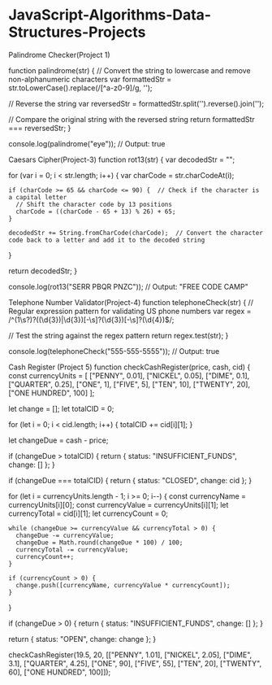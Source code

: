 # JavaScript-Algorithms-Data-Structures-Projects
Palindrome Checker(Project 1)

function palindrome(str) {
  // Convert the string to lowercase and remove non-alphanumeric characters
  var formattedStr = str.toLowerCase().replace(/[^a-z0-9]/g, '');

  // Reverse the string
  var reversedStr = formattedStr.split('').reverse().join('');

  // Compare the original string with the reversed string
  return formattedStr === reversedStr;
}

console.log(palindrome("eye"));  // Output: true



Caesars Cipher(Project-3)
function rot13(str) {
  var decodedStr = "";
  
  for (var i = 0; i < str.length; i++) {
    var charCode = str.charCodeAt(i);
    
    if (charCode >= 65 && charCode <= 90) {  // Check if the character is a capital letter
      // Shift the character code by 13 positions
      charCode = ((charCode - 65 + 13) % 26) + 65;
    }
    
    decodedStr += String.fromCharCode(charCode);  // Convert the character code back to a letter and add it to the decoded string
  }
  
  return decodedStr;
}

console.log(rot13("SERR PBQR PNZC"));  // Output: "FREE CODE CAMP"

Telephone Number Validator(Project-4)
function telephoneCheck(str) {
  // Regular expression pattern for validating US phone numbers
  var regex = /^(1\s?)?(\(\d{3}\)|\d{3})[-\s]?(\d{3})[-\s]?(\d{4})$/;

  // Test the string against the regex pattern
  return regex.test(str);
}

console.log(telephoneCheck("555-555-5555")); // Output: true

Cash Register (Project 5)
function checkCashRegister(price, cash, cid) {
  const currencyUnits = [
    ["PENNY", 0.01],
    ["NICKEL", 0.05],
    ["DIME", 0.1],
    ["QUARTER", 0.25],
    ["ONE", 1],
    ["FIVE", 5],
    ["TEN", 10],
    ["TWENTY", 20],
    ["ONE HUNDRED", 100]
  ];

  let change = [];
  let totalCID = 0;

  for (let i = 0; i < cid.length; i++) {
    totalCID += cid[i][1];
  }

  let changeDue = cash - price;

  if (changeDue > totalCID) {
    return { status: "INSUFFICIENT_FUNDS", change: [] };
  }

  if (changeDue === totalCID) {
    return { status: "CLOSED", change: cid };
  }

  for (let i = currencyUnits.length - 1; i >= 0; i--) {
    const currencyName = currencyUnits[i][0];
    const currencyValue = currencyUnits[i][1];
    let currencyTotal = cid[i][1];
    let currencyCount = 0;

    while (changeDue >= currencyValue && currencyTotal > 0) {
      changeDue -= currencyValue;
      changeDue = Math.round(changeDue * 100) / 100;
      currencyTotal -= currencyValue;
      currencyCount++;
    }

    if (currencyCount > 0) {
      change.push([currencyName, currencyValue * currencyCount]);
    }
  }

  if (changeDue > 0) {
    return { status: "INSUFFICIENT_FUNDS", change: [] };
  }

  return { status: "OPEN", change: change };
}

checkCashRegister(19.5, 20, [["PENNY", 1.01], ["NICKEL", 2.05], ["DIME", 3.1], ["QUARTER", 4.25], ["ONE", 90], ["FIVE", 55], ["TEN", 20], ["TWENTY", 60], ["ONE HUNDRED", 100]]);
